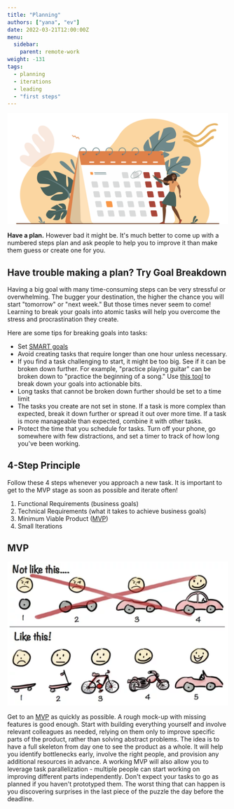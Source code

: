 ```yaml
---
title: "Planning"
authors: ["yana", "ev"]
date: 2022-03-21T12:00:00Z
menu:
  sidebar:
    parent: remote-work
weight: -131
tags:
  - planning
  - iterations
  - leading
  - "first steps"
---
```


![Planning](/img/remote-work/planning.png)

**Have a plan.** However bad it might be. It's much better to come up with a numbered steps plan and ask people to help you to improve it than make them guess or create one for you.

## Have trouble making a plan? Try Goal Breakdown

Having a big goal with many time-consuming steps can be very stressful or overwhelming. The bugger your destination, the higher the chance you will start "tomorrow" or "next week." But those times never seem to come! Learning to break your goals into atomic tasks will help you overcome the stress and procrastination they create.

Here are some tips for breaking goals into tasks:

- Set [SMART goals](https://www.techrepublic.com/article/use-smart-goals-to-launch-management-by-objectives-plan/)
- Avoid creating tasks that require longer than one hour unless necessary.
- If you find a task challenging to start, it might be too big. See if it can be broken down further. For example, "practice playing guitar" can be broken down to "practice the beginning of a song." Use [this tool](https://goblin.tools/) to break down your goals into actionable bits.
- Long tasks that cannot be broken down further should be set to a time limit
- The tasks you create are not set in stone. If a task is more complex than expected, break it down further or spread it out over more time. If a task is more manageable than expected, combine it with other tasks.
- Protect the time that you schedule for tasks. Turn off your phone, go somewhere with few distractions, and set a timer to track of how long you've been working.

## 4-Step Principle

Follow these 4 steps whenever you approach a new task. It is important to get to the MVP stage as soon as possible and iterate often!

1. Functional Requirements (business goals)
1. Technical Requirements (what it takes to achieve business goals)
1. Minimum Viable Product ([MVP](#mvp))
1. Small Iterations

## MVP

![Minimum Viable Product](/img/mvp.png)

Get to an [MVP](https://en.wikipedia.org/wiki/Minimum_viable_product) as quickly as possible. A rough mock-up with missing features is good enough. Start with building everything yourself and involve relevant colleagues as needed, relying on them only to improve specific parts of the product, rather than solving abstract problems. The idea is to have a full skeleton from day one to see the product as a whole. It will help you identify bottlenecks early, involve the right people, and provision any additional resources in advance. A working MVP will also allow you to leverage task parallelization - multiple people can start working on improving different parts independently. Don't expect your tasks to go as planned if you haven't prototyped them. The worst thing that can happen is you discovering surprises in the last piece of the puzzle the day before the deadline.
